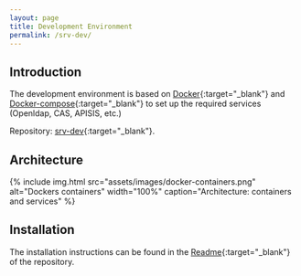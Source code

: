 ```yaml
---
layout: page
title: Development Environment
permalink: /srv-dev/
---
```


## Introduction
The development environment is based on [Docker](https://www.docker.com/){:target="_blank"} and [Docker-compose](https://docs.docker.com/compose/){:target="_blank"} to set up the required services (Openldap, CAS, APISIS, etc.)

Repository: [srv-dev](https://github.com/avenirs-esr/srv-dev){:target="_blank"}.

## Architecture
 {% include img.html
        src="assets/images/docker-containers.png"
        alt="Dockers containers"
        width="100%"
        caption="Architecture: containers and services"
    %}

## Installation
The installation instructions can be found in the [Readme](https://github.com/avenirs-esr/srv-dev/tree/main#readme){:target="_blank"} of the repository.




